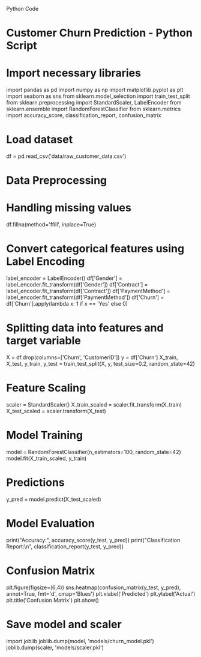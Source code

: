 Python Code
# Customer Churn Prediction - Python Script

# Import necessary libraries
import pandas as pd
import numpy as np
import matplotlib.pyplot as plt
import seaborn as sns
from sklearn.model_selection import train_test_split
from sklearn.preprocessing import StandardScaler, LabelEncoder
from sklearn.ensemble import RandomForestClassifier
from sklearn.metrics import accuracy_score, classification_report, confusion_matrix

# Load dataset
df = pd.read_csv('data/raw_customer_data.csv')

# Data Preprocessing
# Handling missing values
df.fillna(method='ffill', inplace=True)

# Convert categorical features using Label Encoding
label_encoder = LabelEncoder()
df['Gender'] = label_encoder.fit_transform(df['Gender'])
df['Contract'] = label_encoder.fit_transform(df['Contract'])
df['PaymentMethod'] = label_encoder.fit_transform(df['PaymentMethod'])
df['Churn'] = df['Churn'].apply(lambda x: 1 if x == 'Yes' else 0)

# Splitting data into features and target variable
X = df.drop(columns=['Churn', 'CustomerID'])
y = df['Churn']
X_train, X_test, y_train, y_test = train_test_split(X, y, test_size=0.2, random_state=42)

# Feature Scaling
scaler = StandardScaler()
X_train_scaled = scaler.fit_transform(X_train)
X_test_scaled = scaler.transform(X_test)

# Model Training
model = RandomForestClassifier(n_estimators=100, random_state=42)
model.fit(X_train_scaled, y_train)

# Predictions
y_pred = model.predict(X_test_scaled)

# Model Evaluation
print("Accuracy:", accuracy_score(y_test, y_pred))
print("Classification Report:\n", classification_report(y_test, y_pred))

# Confusion Matrix
plt.figure(figsize=(6,4))
sns.heatmap(confusion_matrix(y_test, y_pred), annot=True, fmt='d', cmap='Blues')
plt.xlabel('Predicted')
plt.ylabel('Actual')
plt.title('Confusion Matrix')
plt.show()

# Save model and scaler
import joblib
joblib.dump(model, 'models/churn_model.pkl')
joblib.dump(scaler, 'models/scaler.pkl')
